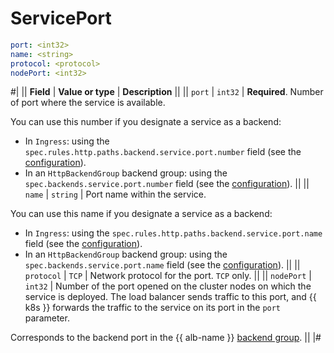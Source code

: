 # ServicePort

```yaml
port: <int32>
name: <string>
protocol: <protocol>
nodePort: <int32>
```

#|
|| **Field** | **Value or type** | **Description** ||
|| `port`    | `int32`           | **Required**.
Number of port where the service is available.

You can use this number if you designate a service as a backend:

* In `Ingress`: using the `spec.rules.http.paths.backend.service.port.number` field (see the [configuration](../../../application-load-balancer/k8s-ref/ingress.md#backend)).
* In an `HttpBackendGroup` backend group: using the `spec.backends.service.port.number` field (see the [configuration](../../../application-load-balancer/k8s-ref/http-backend-group.md)).
||
|| `name` | `string` | Port name within the service.

You can use this name if you designate a service as a backend:

* In `Ingress`: using the `spec.rules.http.paths.backend.service.port.name` field (see the [configuration](../../../application-load-balancer/k8s-ref/ingress.md#backend)).
* In an `HttpBackendGroup` backend group: using the `spec.backends.service.port.name` field (see the [configuration](../../../application-load-balancer/k8s-ref/http-backend-group.md)).
||
|| `protocol` | `TCP` | Network protocol for the port. `TCP` only. ||
|| `nodePort` | `int32` | Number of the port opened on the cluster nodes on which the service is deployed. The load balancer sends traffic to this port, and {{ k8s }} forwards the traffic to the service on its port in the `port` parameter.

Corresponds to the backend port in the {{ alb-name }} [backend group](../../../application-load-balancer/concepts/backend-group.md).
||
|#
